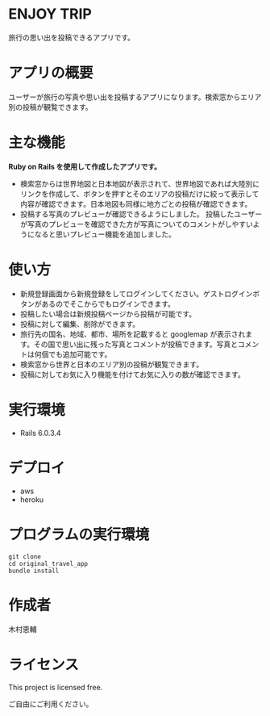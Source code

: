 <h1>ENJOY TRIP</h1>

旅行の思い出を投稿できるアプリです。

<h1>アプリの概要</h1>

ユーザーが旅行の写真や思い出を投稿するアプリになります。検索窓からエリア別の投稿が観覧できます。

<h1>主な機能</h1>

**Ruby on Rails を使用して作成したアプリです。**

- 検索窓からは世界地図と日本地図が表示されて、世界地図であれば大陸別にリンクを作成して、ボタンを押すとそのエリアの投稿だけに絞って表示して内容が確認できます。日本地図も同様に地方ごとの投稿が確認できます。
- 投稿する写真のプレビューが確認できるようにしました。
  投稿したユーザーが写真のプレビューを確認できた方が写真についてのコメントがしやすいようになると思いプレビュー機能を追加しました。

<h1>使い方</h1>

- 新規登録画面から新規登録をしてログインしてください。ゲストログインボタンがあるのでそこからでもログインできます。
- 投稿したい場合は新規投稿ページから投稿が可能です。
- 投稿に対して編集、削除ができます。
- 旅行先の国名、地域、都市、場所を記載すると googlemap が表示されます。その国で思い出に残った写真とコメントが投稿できます。写真とコメントは何個でも追加可能です。
- 検索窓から世界と日本のエリア別の投稿が観覧できます。
- 投稿に対してお気に入り機能を付けてお気に入りの数が確認できます。

<h1>実行環境</h1>

- Rails 6.0.3.4

<h1>デプロイ</h1>

- aws
- heroku

<h1>プログラムの実行環境</h1>

```
git clone
cd original_travel_app
bundle install
```

<h1>作成者</h1>

木村恵輔

<h1>ライセンス</h1>

This project is licensed free.

ご自由にご利用ください。
